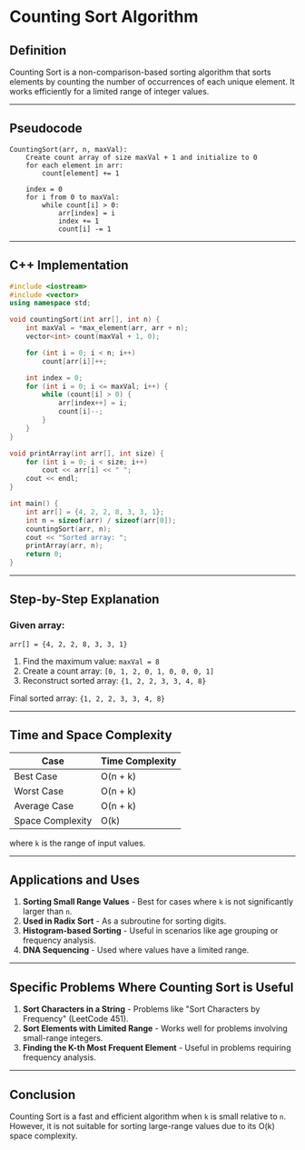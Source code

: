 # Counting Sort Algorithm

## Definition
Counting Sort is a non-comparison-based sorting algorithm that sorts elements by counting the number of occurrences of each unique element. It works efficiently for a limited range of integer values.

---

## Pseudocode
```plaintext
CountingSort(arr, n, maxVal):
    Create count array of size maxVal + 1 and initialize to 0
    for each element in arr:
        count[element] += 1
    
    index = 0
    for i from 0 to maxVal:
        while count[i] > 0:
            arr[index] = i
            index += 1
            count[i] -= 1
```

---

## C++ Implementation
```cpp
#include <iostream>
#include <vector>
using namespace std;

void countingSort(int arr[], int n) {
    int maxVal = *max_element(arr, arr + n);
    vector<int> count(maxVal + 1, 0);

    for (int i = 0; i < n; i++)
        count[arr[i]]++;

    int index = 0;
    for (int i = 0; i <= maxVal; i++) {
        while (count[i] > 0) {
            arr[index++] = i;
            count[i]--;
        }
    }
}

void printArray(int arr[], int size) {
    for (int i = 0; i < size; i++)
        cout << arr[i] << " ";
    cout << endl;
}

int main() {
    int arr[] = {4, 2, 2, 8, 3, 3, 1};
    int n = sizeof(arr) / sizeof(arr[0]);
    countingSort(arr, n);
    cout << "Sorted array: ";
    printArray(arr, n);
    return 0;
}
```

---

## Step-by-Step Explanation
### Given array:
```plaintext
arr[] = {4, 2, 2, 8, 3, 3, 1}
```
1. Find the maximum value: `maxVal = 8`
2. Create a count array: `[0, 1, 2, 0, 1, 0, 0, 0, 1]`
3. Reconstruct sorted array: `{1, 2, 2, 3, 3, 4, 8}`

Final sorted array: `{1, 2, 2, 3, 3, 4, 8}`

---

## Time and Space Complexity
| Case       | Time Complexity |
|------------|----------------|
| Best Case  | O(n + k) |
| Worst Case | O(n + k) |
| Average Case | O(n + k) |
| Space Complexity | O(k) |

where `k` is the range of input values.

---

## Applications and Uses
1. **Sorting Small Range Values** - Best for cases where `k` is not significantly larger than `n`.
2. **Used in Radix Sort** - As a subroutine for sorting digits.
3. **Histogram-based Sorting** - Useful in scenarios like age grouping or frequency analysis.
4. **DNA Sequencing** - Used where values have a limited range.

---

## Specific Problems Where Counting Sort is Useful
1. **Sort Characters in a String** - Problems like "Sort Characters by Frequency" (LeetCode 451).
2. **Sort Elements with Limited Range** - Works well for problems involving small-range integers.
3. **Finding the K-th Most Frequent Element** - Useful in problems requiring frequency analysis.

---

## Conclusion
Counting Sort is a fast and efficient algorithm when `k` is small relative to `n`. However, it is not suitable for sorting large-range values due to its O(k) space complexity.
